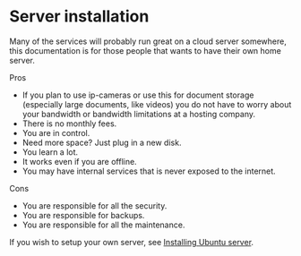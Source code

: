 Server installation
===================

Many of the services will probably run great on a cloud server somewhere, this documentation is for those people that wants to have their own home server.

Pros
* If you plan to use ip-cameras or use this for document storage (especially large documents, like videos) you do not have to worry about your bandwidth or bandwidth limitations at a hosting company.
* There is no monthly fees.
* You are in control.
* Need more space? Just plug in a new disk.
* You learn a lot.
* It works even if you are offline.
* You may have internal services that is never exposed to the internet.

Cons
* You are responsible for all the security.
* You are responsible for backups.
* You are responsible for all the maintenance.

If you wish to setup your own server, see [Installing Ubuntu server](installing-ubuntu-server.md).
